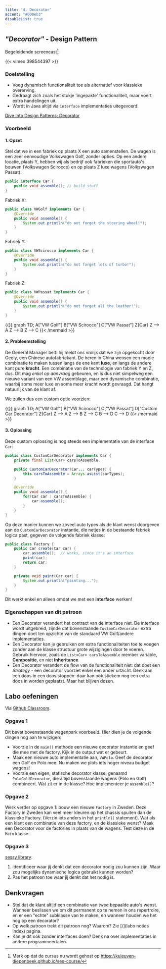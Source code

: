 ```yaml
---
title: '4. Decorator'
accent: "#008eb3"
disableList: true
---
```


## _"Decorator"_ - Design Pattern

Begeleidende screencast[^host]:

[^host]: Merk op dat de cursus nu wordt gehost op https://kuleuven-diepenbeek.github.io/ses-course/

{{< vimeo 398544397 >}}


### Doelstelling

* Voeg dynamisch functionaliteit toe als alternatief voor klassieke overerving. 
* Gedraagt zich zoals het stukje 'ingepakte' functionaliteit, maar voert extra handelingen uit. 
* Wordt in Java altijd via `interface` implementaties uitegevoerd.

[Dive Into Design Patterns: Decorator](https://sourcemaking.com/design_patterns/decorator)

### Voorbeeld

#### 1. Opzet

Stel dat we in een fabriek op plaats X een auto samenstellen. De wagen is een zeer eenvoudige Volkswagen Golf, zonder opties. Op een andere locatie, plaats Y, hebben wij als bedrijf ook fabrieken die sportauto's bouwen (Volkswagen Scirocco) en op plaats Z luxe wagens (Volkswagen Passat). 

```java
public interface Car {
    public void assemble(); // build stuff
}
```

Fabriek X:

```java
public class VWGolf implements Car {
    @Override
    public void assemble() {
        System.out.println("do not forget the steering wheel!");
    }
}
```

Fabriek Y:

```java
public class VWScirocco implements Car {
    @Override
    public void assemble() {
        System.out.println("do not forget lots of turbo!");
    }
}
```

Fabriek Z:

```java
public class VWPassat implements Car {
    @Override
    public void assemble() {
        System.out.println("do not forget all the leather!");
    }
}
```

{{<mermaid>}}
graph TD;
    A["VW Golf"]
    B["VW Scirocco"]
    C["VW Passat"]
    Z{Car}
    Z --> A
    Z --> B
    Z --> C
{{< /mermaid >}}

#### 2. Probleemstelling

De General Manager belt: hij meldt ons vrolijk dat we zijn opgekocht door Geely, een Chinese autofabriekant. De heren in China wensen een mooie combinatie te maken tussen langs de ene kant **luxe**, en langs de andere kant pure **kracht**. Een combinatie van de technologie van fabriek Y en Z, dus. Dit mag _enkel op aanvraag_ gebeuren, en is dus niet simpelweg een nieuwe variant van een VW assemblage, maar een dynamische combinatie, waarbij soms meer luxe en soms meer kracht wordt gevraagd. Dat hangt natuurlijk van de klant af. 

We zullen dus een custom optie voorzien:

{{<mermaid>}}
graph TD;
    A["VW Golf"]
    B["VW Scirocco"]
    C["VW Passat"]
    D["Custom Car Decorator"]
    Z{Car}
    Z --> A
    Z --> B
    Z --> C
    B --> D
    C --> D
{{< /mermaid >}}

#### 3. Oplossing

Deze custom oplossing is nog steeds een implementatie van de interface `Car`:

```java
public class CustomCarDecorator implements Car {
    private final List<Car> carsToAssemble;

    public CustomCarDecorator(Car... carTypes) {
        this.carsToAssemble = Arrays.asList(carTypes);
    }

    @Override
    public void assemble() {
        for(Car car : carsToAssemble) {
            car.assemble();
        }
    }
}
```

Op deze manier kunnen we zoveel auto types als de klant wenst doorgeven aan de `CustomCarDecorator` instantie, die netjes in de bestaande fabriek logica past, gegeven de volgende fabriek klasse:

```java
public class Factory {
    public Car create(Car car) {
        car.assemble();  // works, since it's an interface
        paint(car);
        return car;
    }

    private void paint(Car car) {
        System.out.println("painting...");
    }
}
```

Dit werkt enkel en alleen omdat we met een **interface** werken! 

### Eigenschappen van dit patroon

* Een Decorator verandert het contract van de interface niet. De interface wordt uitgebreid, zijnde dat bovenstaande `CustomCarDecorator` extra dingen doet ten opzichte van de standaard VW Golf/andere implementaties. 
* Een Decorator kan je gebruiken om extra functionaliteiten toe te voegen zonder aan de klasse structuur grote wijzigingen door te voeren. Gebruik hiervoor, zoals de `List<Car> carsToAssemble` member variable, **Compositie**, en niet **Inheritance**. 
* Een Decorator verandert de flow van de functionaliteit niet: dat doet een _Strategy_ - een decorator voorziet enkel een ander uitzicht. Denk aan een doos in een doos stoppen: daar kan ook stiekem nog een extra doos in worden geplaatst. Maar het blijven dozen.

## <a name="oef"></a>Labo oefeningen

Via [<i class='fab fa-github'></i> Github Classroom](/extra/github-classroom). 

### Opgave 1

Dit bevat bovenstaande wagenpark voorbeeld. Hier dien je de volgende dingen nog aan te wijzigen:

- Voorzie in de `main()` methode een nieuwe decorator instantie en geef die mee met de factory. Kijk in de output wat er gebeurt.
- Maak een nieuwe auto implementatie aan, `VWPolo`. Geef de decorator een Golf en Polo mee. Nu maken we plots iets hoger niveau budget wagens!
- Voorzie een eigen, statische decorator klasse, genaamd `PoloGolfDecorator`, die altijd bovenstaande wagens (Polo en Golf) combineert. Wat zit er in de klasse? Hoe implementeer je `assemble()`?

### Opgave 2

Werk verder op opgave 1: bouw een nieuwe `Factory` in Zweden. Deze Factory in Zweden kan veel meer kleuren op het chassis spuiten dan de klassieke Factory. (Verzin iets anders in het `println()` statement). Wat als een klant een combinatie van deze factory, en de klassieke wenst? Maak een Decorator voor de factories in plaats van de wagens. Test deze in de `Main` klasse.

### Opgave 3

[sessy library](/extra/sessy): 

1. identificeer waar jij denkt dat een decorator nodig zou kunnen zijn. Waar zou mogelijks dynamische logica gebruikt kunnen worden?
2. Pas het patroon toe waar jij denkt dat het nodig is. 

## Denkvragen

* Stel dat de klant altijd een combinatie van twee bepaalde auto's wenst. Wanneer beslissen we om dit permanent op te nemen in ons repertroire, en er een "echte" subklasse van te maken, en wanneer houden we het nog op een decorator? 
* Op welk patroon trekt dit patroon nog? Waarom? Zie [/](labo noties index) pagina.
* Kan je dit ook zonder interfaces doen? Denk na over implementaties in andere programmeertalen. 
